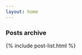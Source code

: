 ```yaml
---
layout: home
---
```


<div class="center">
  <div class="center-content">
    <h3 class="title">Posts archive</h3>
    {% include post-list.html %}
  </div>
</div>
